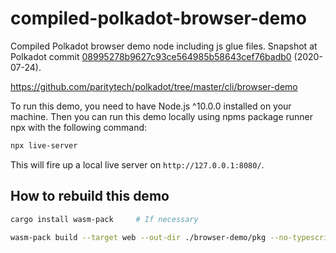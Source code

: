 # compiled-polkadot-browser-demo

Compiled Polkadot browser demo node including js glue files.
Snapshot at Polkadot commit [08995278b9627c93ce564985b58643cef76badb0](https://github.com/paritytech/polkadot/commit/08995278b9627c93ce564985b58643cef76badb0) (2020-07-24).

https://github.com/paritytech/polkadot/tree/master/cli/browser-demo

To run this demo, you need to have Node.js ^10.0.0 installed on your machine.
Then you can run this demo locally using npms package runner npx with the following command:

```sh
npx live-server
```

This will fire up a local live server on `http://127.0.0.1:8080/`.

## How to rebuild this demo

```sh
cargo install wasm-pack		# If necessary

wasm-pack build --target web --out-dir ./browser-demo/pkg --no-typescript --release ./.. -- --no-default-features --features "browser"

```
